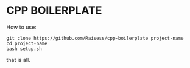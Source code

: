 # CPP BOILERPLATE

How to use:

```shell
git clone https://github.com/Raisess/cpp-boilerplate project-name
cd project-name
bash setup.sh
```

that is all.
